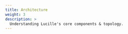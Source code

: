 ```yaml
---
title: Architecture
weight: 3
description: >
  Understanding Lucille's core components & topology.
---
```


